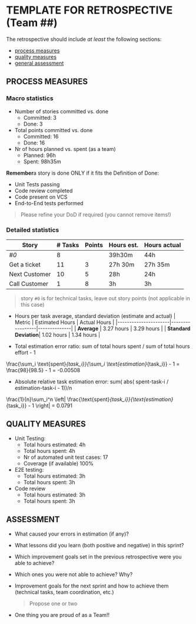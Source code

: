 TEMPLATE FOR RETROSPECTIVE (Team ##)
=====================================

The retrospective should include _at least_ the following
sections:

- [process measures](#process-measures)
- [quality measures](#quality-measures)
- [general assessment](#assessment)

## PROCESS MEASURES 

### Macro statistics

- Number of stories committed vs. done 
  - Committed: 3
  - Done: 3
- Total points committed vs. done 
  - Committed: 16
  - Done: 16
- Nr of hours planned vs. spent (as a team)
  - Planned: 96h
  - Spent: 98h35m

**Remember**a story is done ONLY if it fits the Definition of Done:
 
- Unit Tests passing
- Code review completed
- Code present on VCS
- End-to-End tests performed

> Please refine your DoD if required (you cannot remove items!) 

### Detailed statistics

| Story  | # Tasks | Points | Hours est. | Hours actual |
|--------|---------|--------|------------|--------------|
| _#0_             |    8   |        |   39h30m   |    44h    |
| Get a ticket     |    11    |    3   |   27h 30m   |    27h 35m    |
| Next Customer    |    10    |    5   |     28h     |      24h      |
| Call Customer    |    1    |    8   |     3h     |    3h    |
   

> story `#0` is for technical tasks, leave out story points (not applicable in this case)

- Hours per task average, standard deviation (estimate and actual)
| Metric               | Estimated Hours | Actual Hours |
|----------------------|-----------------|--------------|
| **Average**           | 3.27 hours      | 3.29 hours   |
| **Standard Deviation**| 1.02 hours      | 1.34 hours   |

- Total estimation error ratio: sum of total hours spent / sum of total hours effort - 1


\frac{\sum_i \text{spent}_{task_i}}{\sum_i \text{estimation}_{task_i}} - 1 = \frac{98}{98.5} - 1 = -0.00508


    
- Absolute relative task estimation error: sum( abs( spent-task-i / estimation-task-i - 1))/n

\frac{1}{n}\sum_i^n \left| \frac{\text{spent}_{task_i}}{\text{estimation}_{task_i}} - 1 \right| = 0.0791
  
## QUALITY MEASURES 

- Unit Testing:
  - Total hours estimated: 4h
  - Total hours spent: 4h
  - Nr of automated unit test cases: 17
  - Coverage (if available)  100%
- E2E testing:
  - Total hours estimated: 3h
  - Total hours spent: 3h
- Code review 
  - Total hours estimated: 3h
  - Total hours spent: 3h 
  


## ASSESSMENT

- What caused your errors in estimation (if any)?

- What lessons did you learn (both positive and negative) in this sprint?

- Which improvement goals set in the previous retrospective were you able to achieve? 
  
- Which ones you were not able to achieve? Why?

- Improvement goals for the next sprint and how to achieve them (technical tasks, team coordination, etc.)

  > Propose one or two

- One thing you are proud of as a Team!!